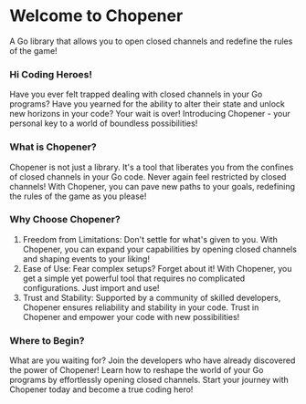 # Welcome to Chopener
A Go library that allows you to open closed channels and redefine the rules of the game!

### Hi Coding Heroes!
Have you ever felt trapped dealing with closed channels in your Go programs? Have you yearned for the ability to alter their state and unlock new horizons in your code? Your wait is over! Introducing Chopener - your personal key to a world of boundless possibilities!

### What is Chopener?
Chopener is not just a library. It's a tool that liberates you from the confines of closed channels in your Go code. Never again feel restricted by closed channels! With Chopener, you can pave new paths to your goals, redefining the rules of the game as you please!

### Why Choose Chopener?
1. Freedom from Limitations: Don't settle for what's given to you. With Chopener, you can expand your capabilities by opening closed channels and shaping events to your liking!
2. Ease of Use: Fear complex setups? Forget about it! With Chopener, you get a simple yet powerful tool that requires no complicated configurations. Just import and use!
3. Trust and Stability: Supported by a community of skilled developers, Chopener ensures reliability and stability in your code. Trust in Chopener and empower your code with new possibilities!

### Where to Begin?
What are you waiting for? Join the developers who have already discovered the power of Chopener! Learn how to reshape the world of your Go programs by effortlessly opening closed channels. Start your journey with Chopener today and become a true coding hero!

